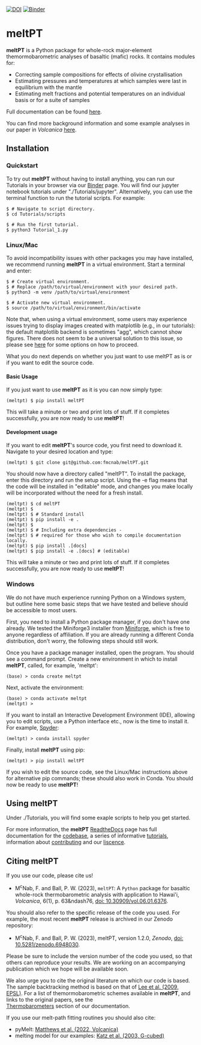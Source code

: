 [![DOI](https://zenodo.org/badge/430704582.svg)](https://zenodo.org/badge/latestdoi/430704582)
[![Binder](https://mybinder.org/badge_logo.svg)](https://mybinder.org/v2/gh/fmcnab/meltPT/master)

# meltPT

**meltPT** is a Python package for whole-rock major-element themormobarometric 
analyses of basaltic (mafic) rocks. It contains modules for:
- Correcting sample compositions for effects of olivine crystallisation
- Estimating pressures and temperatures at which samples were last in 
  equilibrium with the mantle
- Estimating melt fractions and potential temperatures on an individual basis
  or for a suite of samples
  
Full documentation can be found [here](https://meltpt.readthedocs.io/en/latest/).

You can find more background information and some example analyses in our paper
in *Volcanica* [here](https://doi.org/10.30909/vol.06.01.6376).

## Installation

### Quickstart

To try out **meltPT** without having to install anything, you can run our
Tutorials in your browser via our 
[Binder](https://mybinder.org/v2/gh/fmcnab/meltPT/master) page. You will find 
our jupyter notebook tutorials under "./Tutorials/jupyter".
Alternatively, you can use the terminal function to run the tutorial scripts.
For example:

```
$ # Navigate to script directory.
$ cd Tutorials/scripts

$ # Run the first tutorial.
$ python3 Tutorial_1.py
```

### Linux/Mac

To avoid incompatibility issues with other packages you may have installed, 
we recommend running **meltPT** in a virtual environment. Start a terminal and
enter:

```
$ # Create virtual environment.
$ # Replace /path/to/virtual/environment with your desired path.
$ python3 -m venv /path/to/virtual/environment

$ # Activate new virtual environment.
$ source /path/to/virtual/environment/bin/activate
```

Note that, when using a virtual environment, some users may experience issues
trying to display images created with matplotlib (e.g., in our tutorials): the
default matplotlib backend is sometimes "agg", which cannot show figures. There
does not seem to be a universal solution to this issue, so please see
[here](https://matplotlib.org/3.1.3/faq/virtualenv_faq.html) for some options
on how to proceed. 

What you do next depends on whether you just want to use meltPT as is or if
you want to edit the source code.

#### Basic Usage

If you just want to use **meltPT** as it is you can now simply type:

```
(meltpt) $ pip install meltPT
```
  
This will take a minute or two and print lots of stuff. If it completes
successfully, you are now ready to use **meltPT**!

#### Development usage

If you want to edit **meltPT**'s source code, you first need to download it.
Navigate to your desired location and type:

```
(meltpt) $ git clone git@github.com:fmcnab/meltPT.git
```

You should now have a directory called "meltPT". To install the package, enter
this directory and run the setup script. Using the -e flag means that the code
will be installed in "editable" mode, and changes you make locally will be
incorporated without the need for a fresh install.

```
(meltpt) $ cd meltPT
(meltpt) $
(meltpt) $ # Standard install
(meltpt) $ pip install -e .
(meltpt) $
(meltpt) $ # Including extra dependencies - 
(meltpt) $ # required for those who wish to compile documentation locally.
(meltpt) $ pip install .[docs]
(meltpt) $ pip install -e .[docs] # (editable)
```

This will take a minute or two and print lots of stuff. If it completes
successfully, you are now ready to use **meltPT**!

### Windows

We do not have much experience running Python on a Windows system, but outline
here some basic steps that we have tested and believe should be accessible
to most users.

First, you need to install a Python package manager, if you don't have one
already. We tested the Miniforge3 installer from 
[Miniforge](https://github.com/conda-forge/miniforge>), which is free to
anyone regardless of affiliation. If you are already running a different Conda 
distribution, don't worry, the following steps should still work.

Once you have a package manager installed, open the program. You should see
a command prompt. Create a new environment in which to install **meltPT**,
called, for example, 'meltpt':

```
(base) > conda create meltpt
```

Next, activate the environment:

```
(base) > conda activate meltpt
(meltpt) >
```
  
If you want to install an Interactive Development Environment (IDE), allowing
you to edit scripts, use a Python interface etc., now is the time to install
it. For example, [Spyder](https://www.spyder-ide.org/>):

```
(meltpt) > conda install spyder
```
  
Finally, install **meltPT** using pip:

```
(meltpt) > pip install meltPT
```

If you wish to edit the source code, see the Linux/Mac instructions above for 
alternative pip commands; these should also work in Conda. You should now be 
ready to use **meltPT**!

## Using meltPT

Under ./Tutorials, you will find some exaple scripts to help you get
started.

For more information, the **meltPT** [ReadtheDocs](https://meltpt.readthedocs.io)
page has full documentation for the
[codebase](https://meltpt.readthedocs.io/en/latest/codedoc.html), 
a series of informative
[tutorials](https://meltpt.readthedocs.io/en/latest/tutorials.html), information
about [contributing](https://meltpt.readthedocs.io/en/latest/contributing.html)
and our [liscence](https://meltpt.readthedocs.io/en/latest/license.html).

## Citing meltPT

If you use our code, please cite us!

* M<sup>c</sup>Nab, F. and Ball, P. W. (2023), ``meltPT``: A ``Python`` package
  for basaltic whole-rock thermobarometric analysis with application to Hawai'i,
  *Volcanica*, 6(1), p. 63&ndash76, [doi: 10.30909/vol.06.01.6376](https://doi.org/10.30909/vol.06.01.6376).

You should also refer to the specific release of the code you used. For example,
the most recent **meltPT** release is archived in our Zenodo repository:

*  M<sup>c</sup>Nab, F. and Ball, P. W. (2023), meltPT, version 1.2.0,
   *Zenodo*, [doi: 10.5281/zenodo.6948030](https://doi.org/10.5281/zenodo.6948030).

Please be sure to include the version number of the code you used, so that
others can reproduce your results. We are working on an accompanying
publication which we hope will be available soon.

We also urge you to cite the original literature on which our code is based.
The sample backtracking method is based on that of 
[Lee et al. (2009, EPSL)](https://doi.org/10.1016/j.epsl.2008.12.020). For
a list of themormobarometric schemes available in **meltPT**, and links to the
original papers, see the\
[Thermobarometers](https://meltpt.readthedocs.io/en/latest/thermobarometers.html)
section of our documentation.

If you use our melt-path fitting routines you should also cite:

*  pyMelt: [Matthews et al. (2022, Volcanica)](https://doi.org/10.30909/vol.05.02.469475 )
*  melting model for our examples:
   [Katz et al. (2003, G-cubed)](https://doi.org/10.1029/2002GC000433)